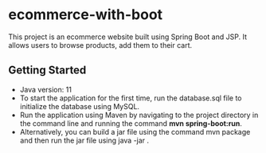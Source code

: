 # ecommerce-with-boot
This project is an ecommerce website built using Spring Boot and JSP. It allows users to browse products, add them to their cart.

## Getting Started
- Java version: 11
- To start the application for the first time, run the database.sql file to initialize the database using MySQL.
- Run the application using Maven by navigating to the project directory in the command line and running the command <b>mvn spring-boot:run</b>.
-  Alternatively, you can build a jar file using the command mvn package and then run the jar file using java -jar <path-to-jar-file>.
